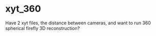 # xyt_360
Have 2 xyt files, the distance between cameras, and want to run 360 spherical firefly 3D reconstruction?
